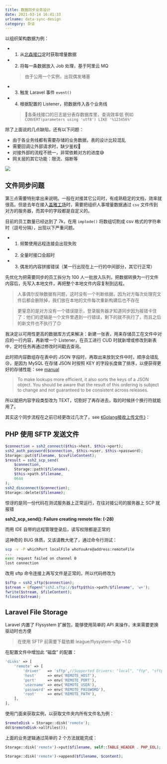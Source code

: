 ```yaml
---
title: 数据同步业务设计
date: 2021-03-14 16:41:33
urlname: data-sync-design
category: 杂谈
---
```


以组织架构数据为例：

- 1. 从[北森接口](http://openapi.italent.cn/docs/tenantbase)定时获取增量数据
- 2. 将每一条数据放入 Job 处理，基于阿里云 MQ
  > 由于公用一个实例，出现偶发堵塞
- 3. 触发 Laravel 事件 `event()`
- 4. 根据配置的 Listener，把数据传入各个业务线
  > 各条线接口的日志是分表存数据库里，查询效率低
  > 例如 `CONVERT(parameters using 'utf8') LIKE '%123456%'`

<!-- more -->

除了上面说的几点缺陷，还有以下问题：

- 由于各业务线都有需要存储的业务数据，表的设计比较混乱
- 需要回调让外部请求时，缺少鉴权🥶
- 对接外部的流程不统一，非常依赖对方的进度😅
- 网关层的其它功能：限流、熔断等

![](https://cdn.jsdelivr.net/gh/liluoao/cdn@main/image/EBS.png)

## 文件同步问题

第三点需要特别拿出来说明。一般在对接其它公司时，有成熟稳定的文档，效率就很高。但是去年在接入[盖雅工场](https://www.gaiaworks.cn/)时，需要把组织人事增量数据通过 `csv` 文件传到对方的服务器，而其中的字段都是自定义的。

目前的员工数量已经达到了 7k，在用 `implode()` 将数组切割成 csv 格式的字符串时（逗号分隔），出现以下严重问题。

- 1. 频繁使用远程连接会出现失败
- 2. 全量时接口会超时
- 3. 偶发的内容拼接错误（某一行出现在上一行的中间部分，其它行正常）

先优化为把需要同步的员工拆分为 100 人一批放入队列，把数据转换为一行文件内容后，先写入本地文件，再把整个本地文件内容复制到远程。

> 人事偶尔反映数据有问题，这时没有一个判断依据，因为对方每次处理完文件后都会删除掉，我们放在本地的文件每次重新构建后也不存在

> 更窒息的是对方没有一个错误提示，登录服务器才知道同步因为报错卡住了：他们的逻辑是一个文件里遇到一行错误，剩下的就不执行了，而且之后的新文件也不执行了🙃

我决定以可用性更高的数据库方式来解决：新建一张表，用来存储员工在文件中对应的一行内容，再新增一个 Listener，在员工进行 CUD 时就新增或修改到新表中，定时任务再通过修改时间戳去查询。

此时把内容数组存在表中的 JSON 字段时，再取出来放到文件中时，顺序会错乱😢，是因为 MySQL 在存储 JSON 时按照 KEY 的字段长度做了排序，以便获得更好的存储性能：see [manual](https://dev.mysql.com/doc/refman/5.7/en/json.html#json-comparison)

> To make lookups more efficient, it also sorts the keys of a JSON object. You should be aware that the result of this ordering is subject to change and not guaranteed to be consistent across releases.

所以就把内容字段类型改为 TEXT，切割好了再存进去，取的时候拼个换行符就能用了。

其实这个同步流程在之前已经更改过几次了，see [《Golang接收上传文件》](/posts/golang-receive-upload-file.html)：

## PHP 使用 SFTP 发送文件

```php
$connection = ssh2_connect($this->host, $this->port);
ssh2_auth_password($connection, $this->user, $this->password);
Storage::put($filename, $csvFileContent);
$result = ssh2_scp_send(
    $connection,
    Storage::path($filename),
    $this->path.$filename,
    0644
);
ssh2_disconnect($connection);
Storage::delete($filename);
```

惊讶的是同一份代码在测试服务器上正常运行，在往对接公司的服务器上 SCP 就报错

**ssh2_scp_send(): Failure creating remote file: (-28)**

而用 IDE 自带的远程管理登录后，读写权限都是正常的

这神奇的 BUG 体质，又该请教大佬了，通过命令行测试：

```bash
scp -v -P whichPort localFile whoYouAre@address:remoteFile
...
exec request failed on channel 0
lost connection
```

改用 sftp 命令连接上再写文件是正常的，所以代码修改为

```php
$sftp = ssh2_sftp($connection);
$stream = @fopen("ssh2.sftp://$sftp$this->path/$filename", 'w+');
fwrite($stream, $fileContent);
fclose($stream);
```

## Laravel File Storage

Laravel 内置了 Flysystem 扩展包，能够使用简单的 API 来操作，未来需要更换驱动时也方便

> 在使用 SFTP 前需要下载依赖 league/flysystem-sftp ~1.0

在配置文件中增加此 “磁盘” 的配置：

```php config/filesystems.php
'disks' => [
    'remote' => [
        'driver'   => 'sftp',//Supported Drivers: "local", "ftp", "sftp", "s3"
        'host'     => env('REMOTE_HOST'),
        'port'     => env('REMOTE_PORT'),
        'username' => env('REMOTE_USER'),
        'password' => env('REMOTE_PASSWORD'),
        'root'     => env('REMOTE_PATH'),
    ],
],
```

使用门面来获取实例，以获取文件夹内所有文件名为例：

```php
$remoteDisk = Storage::disk('remote');
dd($remoteDisk->allFiles());
```

上面的业务逻辑通过简单的 2 个方法就能完成：

```php
Storage::disk('remote')->put($filename, self::TABLE_HEADER . PHP_EOL);

Storage::disk('remote')->append($filename, $content);
```
